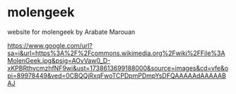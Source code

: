 # molengeek


website for molengeek by Arabate Marouan

https://www.google.com/url?sa=i&url=https%3A%2F%2Fcommons.wikimedia.org%2Fwiki%2FFile%3AMolenGeek.jpg&psig=AOvVaw0_D-xKPBRthycmzhfNF9wi&ust=1738613699188000&source=images&cd=vfe&opi=89978449&ved=0CBQQjRxqFwoTCPDpmPDmpYsDFQAAAAAdAAAAABAJ
